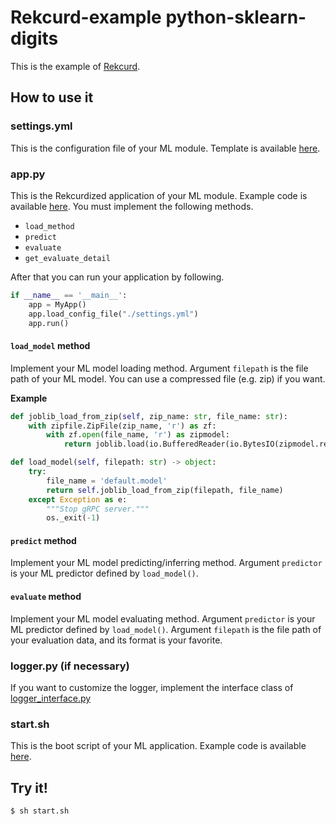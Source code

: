 # Rekcurd-example python-sklearn-digits
This is the example of [Rekcurd](https://github.com/rekcurd/rekcurd-python).

## How to use it
### settings.yml
This is the configuration file of your ML module. Template is available [here](settings.yml).

### app.py
This is the Rekcurdized application of your ML module. Example code is available [here](app.py). You must implement the following methods.

- `load_method`
- `predict`
- `evaluate`
- `get_evaluate_detail`

After that you can run your application by following.
```python
if __name__ == '__main__':
    app = MyApp()
    app.load_config_file("./settings.yml")
    app.run()
```

#### `load_model` method
Implement your ML model loading method. Argument `filepath` is the file path of your ML model. You can use a compressed file (e.g. zip) if you want.

**Example**
```python
def joblib_load_from_zip(self, zip_name: str, file_name: str):
    with zipfile.ZipFile(zip_name, 'r') as zf:
        with zf.open(file_name, 'r') as zipmodel:
            return joblib.load(io.BufferedReader(io.BytesIO(zipmodel.read())))

def load_model(self, filepath: str) -> object:
    try:
        file_name = 'default.model'
        return self.joblib_load_from_zip(filepath, file_name)
    except Exception as e:
        """Stop gRPC server."""
        os._exit(-1)
```

#### `predict` method
Implement your ML model predicting/inferring method. Argument `predictor` is your ML predictor defined by `load_model()`.

#### `evaluate` method
Implement your ML model evaluating method. Argument `predictor` is your ML predictor defined by `load_model()`. Argument `filepath` is the file path of your evaluation data, and its format is your favorite.

### logger.py (if necessary)
If you want to customize the logger, implement the interface class of [logger_interface.py](https://github.com/rekcurd/rekcurd-python/blob/master/rekcurd/logger/logger_interface.py)

### start.sh
This is the boot script of your ML application. Example code is available [here](start.sh).


## Try it!
```bash
$ sh start.sh
```

